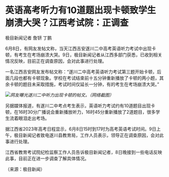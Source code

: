 

# 英语高考听力有10道题出现卡顿致学生崩溃大哭？江西考试院：正调查

极目新闻记者 詹钘 丁鹏

6月8日，有网友发帖文称，当天江西吉安遂川二中高考英语听力考试中出现卡顿，有考生在考场崩溃大哭。9日，极目新闻记者从江西多部门获悉，已收到相关情况反映，目前正在调查原因，会对此事进行处理。

一名江西吉安网友发布帖文称：“遂川二中高考英语听力考试第三题开始卡顿，后面几段也都有卡顿现象。学校在考试结束前十五分钟重新播放了卡顿的两小题，其余卡顿的题目未采取措施，考试时间仅延长一分钟，有的考生在考场崩溃大哭。”

![](https://inews.gtimg.com/om_bt/O6DJnafd3XjSo_MDST2bj7BEV2D922J8ln9JGDmcIa-CkAA/1000)_网友曝光遂川二中听力出现卡顿的帖文。（网络截图）_

另据媒体报道，有遂川二中考点考生表示，英语听力考试约有10道题目出现卡顿，在16时30分广播说会重新播放听力，16时45分重新播放了2道题目，很多学生流着眼泪走出考场。

据江西省2023年高考日程显示，6月8日15时到17时为高考英语考试时间。9日上午，极目新闻记者致电遂川县教育局，工作人员表示，领导正在调查原因，会对此事进行处理。

江西省教育考试院纪检监察工作人员告诉极目新闻记者，8日晚接到一些电话反映此事，目前正在进一步调查了解具体情况。

（来源：极目新闻）

